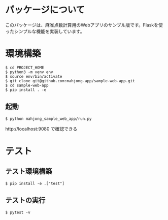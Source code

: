 # パッケージについて

このパッケージは、麻雀点数計算用のWebアプリのサンプル版です。Flaskを使ったシンプルな機能を実装しています。


# 環境構築

```
$ cd PROJECT_HOME
$ python3 -m venv env
$ source env/bin/activate
$ git clone git@github.com:mahjong-app/sample-web-app.git
$ cd sample-web-app
$ pip install . -e
```

## 起動

```
$ python mahjong_sample_web_app/run.py
```

http://localhost:9080 で確認できる


# テスト

## テスト環境構築

```
$ pip install -e .["test"]
```

## テストの実行

```
$ pytest -v
```

